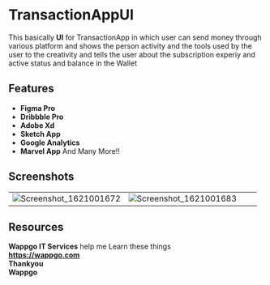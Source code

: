 # TransactionAppUI

This basically **UI** for TransactionApp in which user can send money through various platform and shows the person activity and the tools used by the user to the creativity and tells the user about the subscription experiy and active status and balance in the Wallet


## Features

* **Figma Pro**
* **Dribbble Pro**
* **Adobe Xd**
* **Sketch App**
* **Google Analytics**
* **Marvel App**
And Many More!!



## Screenshots
|||||
|:----------------------------------------:|:-----------------------------------------:|:-----------------------------------------:|:-----------------------------------------:|
|  ![Screenshot_1621001672](https://user-images.githubusercontent.com/67942414/118283467-03447900-b4ed-11eb-9b6e-76807f820b81.png) |![Screenshot_1621001683](https://user-images.githubusercontent.com/67942414/118283544-1ce5c080-b4ed-11eb-9947-ce620ca264f3.png)


## Resources
**Wappgo IT Services** help me Learn these things\
**https://wappgo.com** \
**Thankyou**\
**Wappgo**
